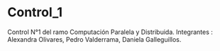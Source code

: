 # Control_1
Control N°1 del ramo Computación Paralela y Distribuida.
Integrantes : Alexandra Olivares,
              Pedro Valderrama,
              Daniela Galleguillos. 
